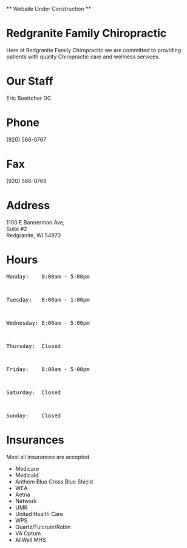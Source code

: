<p>** Website Under Construction **</p>

# Redgranite Family Chiropractic  
Here at Redgranite Family Chiropractic we are committed to providing patients with quality Chiropractic care and wellness services.

# Our Staff  
Eric Boettcher DC
# Phone  
(920) 566-0767
# Fax
(920) 566-0768  

# Address
1100 E Bannerman Ave,  
Suite #2  
Redgranite, WI 54970

# Hours
<p>
  <pre>Monday:    8:00am - 5:00pm</pre>
  <br>
  <pre>Tuesday:   8:00am - 1:00pm</pre>
  <br>
  <pre>Wednesday: 8:00am - 5:00pm</pre>
  <br>
  <pre>Thursday:  Closed</pre>
  <br>
  <pre>Friday:    8:00am - 5:00pm</pre>
  <br>
  <pre>Saturday:  Closed</pre>
  <br>
  <pre>Sunday:    Closed</pre>
</p>


# Insurances  
Most all insurances are accepted.
- Medicare
- Medicaid  
- Anthem Blue Cross Blue Shield  
- WEA  
- Aetna  
- Network  
- UMR  
- United Health Care  
- WPS  
- Quartz/Fulcrum/Robin  
- VA Optum  
- AllWell MHS  
